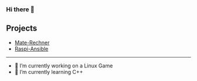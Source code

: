### Hi there 👋

## Projects
* [Mate-Rechner](https://github.com/Fingadumbledore/Mate-Rechner)
* [Raspi-Ansible](https://github.com/Fingadumbledore/ansible_test)
- - -

- 🔭 I’m currently working on a Linux Game
- 🌱 I’m currently learning C++

